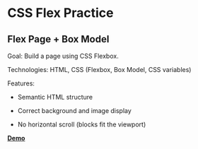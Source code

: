 # CSS Flex Practice



## Flex Page + Box Model

Goal: Build a page using CSS Flexbox.  

Technologies: HTML, CSS (Flexbox, Box Model, CSS variables)  

Features: 

- Semantic HTML structure

- Correct background and image display

- No horizontal scroll (blocks fit the viewport)



**[Demo](https://karinamilko.github.io/CSS-Flexbox-Layout-Project/)** 
